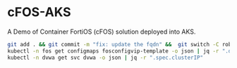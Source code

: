 # cFOS-AKS

A Demo of Container FortiOS (cFOS) solution deployed into AKS.

```bash
git add . && git commit -m "fix: update the fqdn" &&  git switch -C robin "dev" && git push && gh pr create -a @me -B dev -t "fixing tags" -b "fixing tags" && gh pr merge -m -d && kubectl apply --kustomize manifests/
kubectl -n fos get configmaps fosconfigvip-template -o json | jq -r ".data.config"
kubectl -n dvwa get svc dvwa -o json | jq -r ".spec.clusterIP"
```
